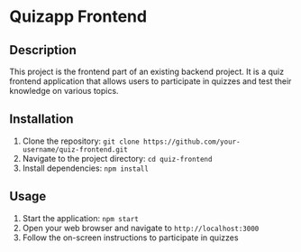 # Quizapp Frontend

## Description
This project is the frontend part of an existing backend project. It is a quiz frontend application that allows users to participate in quizzes and test their knowledge on various topics.

## Installation

1. Clone the repository: `git clone https://github.com/your-username/quiz-frontend.git`
2. Navigate to the project directory: `cd quiz-frontend`
3. Install dependencies: `npm install`

## Usage

1. Start the application: `npm start`
2. Open your web browser and navigate to `http://localhost:3000`
3. Follow the on-screen instructions to participate in quizzes

